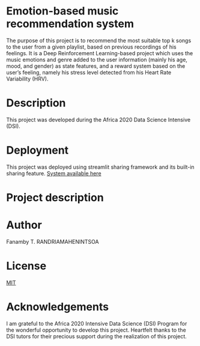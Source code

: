 # Emotion-based music recommendation system
The purpose of this project is to recommend the most suitable top k songs to the user from a given playlist, based on previous recordings of his feelings. It is a Deep Reinforcement Learning-based project which uses the music emotions and genre added to the user information (mainly his age, mood, and gender) as state features, and a reward system based on the user’s feeling, namely his stress level detected from his Heart Rate Variability (HRV).

# Description
This project was developed during the Africa 2020 Data Science Intensive (DSI). 

# Deployment
This project was deployed using streamlit sharing framework and its built-in sharing feature. 
[System available here](https://share.streamlit.io/fanambyh/final_rec_sys_app/main/RecSysApp.py)

# Project description

# Author
Fanamby T. RANDRIAMAHENINTSOA 

# License 
[MIT](https://mit-license.org/)

# Acknowledgements 
I am grateful to the Africa 2020 Intensive Data Science (DSI) Program for the wonderful opportunity to develop this project. Heartfelt thanks to the DSI tutors for their precious support during the realization of this project.
